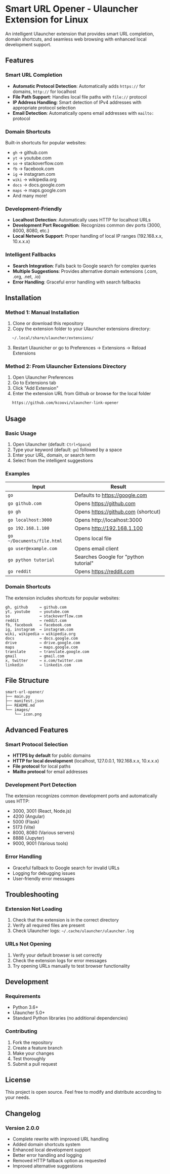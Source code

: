 # Smart URL Opener - Ulauncher Extension for Linux

An intelligent Ulauncher extension that provides smart URL completion, domain shortcuts, and seamless web browsing with enhanced local development support.

## Features

### Smart URL Completion
- **Automatic Protocol Detection**: Automatically adds `https://` for domains, `http://` for localhost
- **File Path Support**: Handles local file paths with `file://` protocol
- **IP Address Handling**: Smart detection of IPv4 addresses with appropriate protocol selection
- **Email Detection**: Automatically opens email addresses with `mailto:` protocol

### Domain Shortcuts
Built-in shortcuts for popular websites:
- `gh` → github.com
- `yt` → youtube.com
- `so` → stackoverflow.com
- `fb` → facebook.com
- `ig` → instagram.com
- `wiki` → wikipedia.org
- `docs` → docs.google.com
- `maps` → maps.google.com
- And many more!

### Development-Friendly
- **Localhost Detection**: Automatically uses HTTP for localhost URLs
- **Development Port Recognition**: Recognizes common dev ports (3000, 8000, 8080, etc.)
- **Local Network Support**: Proper handling of local IP ranges (192.168.x.x, 10.x.x.x)

### Intelligent Fallbacks
- **Search Integration**: Falls back to Google search for complex queries
- **Multiple Suggestions**: Provides alternative domain extensions (.com, .org, .net, .io)
- **Error Handling**: Graceful error handling with search fallbacks

## Installation

### Method 1: Manual Installation
1. Clone or download this repository
2. Copy the extension folder to your Ulauncher extensions directory:
```bash
   ~/.local/share/ulauncher/extensions/
```
3. Restart Ulaunicher or go to Preferences → Extensions → Reload Extensions

### Method 2: From Ulauncher Extensions Directory
1. Open Ulauncher Preferences
2. Go to Extensions tab
3. Click "Add Extension"
4. Enter the extension URL from Github or browse for the local folder
```bash
   https://github.com/kcoovi/ulauncher-link-opener
   ```
## Usage

### Basic Usage
1. Open Ulauncher (default: `Ctrl+Space`)
2. Type your keyword (default: `go`) followed by a space
3. Enter your URL, domain, or search term
4. Select from the intelligent suggestions

### Examples

| Input | Result |
|-------|--------|
|`go` | Defaults to https://google.com |
| `go github.com` | Opens https://github.com |
| `go gh` | Opens https://github.com (shortcut) |
| `go localhost:3000` | Opens http://localhost:3000 |
| `go 192.168.1.100` | Opens http://192.168.1.100 |
| `go ~/Documents/file.html` | Opens local file |
| `go user@example.com` | Opens email client |
| `go python tutorial` | Searches Google for "python tutorial" |
| `go reddit` | Opens https://reddit.com |

### Domain Shortcuts
The extension includes shortcuts for popular websites:

```
gh, github     → github.com
yt, youtube    → youtube.com  
so             → stackoverflow.com
reddit         → reddit.com
fb, facebook   → facebook.com
ig, instagram  → instagram.com
wiki, wikipedia → wikipedia.org
docs           → docs.google.com
drive          → drive.google.com
maps           → maps.google.com
translate      → translate.google.com
gmail          → gmail.com
x, twitter     → x.com/twitter.com
linkedin       → linkedin.com
```

## File Structure

```
smart-url-opener/
├── main.py              
├── manifest.json        
├── README.md           
└── images/
    └── icon.png        
```

## Advanced Features

### Smart Protocol Selection
- **HTTPS by default** for public domains
- **HTTP for local development** (localhost, 127.0.0.1, 192.168.x.x, 10.x.x.x)
- **File protocol** for local paths
- **Mailto protocol** for email addresses

### Development Port Detection
The extension recognizes common development ports and automatically uses HTTP:
- 3000, 3001 (React, Node.js)
- 4200 (Angular)
- 5000 (Flask)
- 5173 (Vite)
- 8000, 8080 (Various servers)
- 8888 (Jupyter)
- 9000, 9001 (Various tools)

### Error Handling
- Graceful fallback to Google search for invalid URLs
- Logging for debugging issues
- User-friendly error messages

## Troubleshooting

### Extension Not Loading
1. Check that the extension is in the correct directory
2. Verify all required files are present
3. Check Ulauncher logs: `~/.cache/ulauncher/ulauncher.log`

### URLs Not Opening
1. Verify your default browser is set correctly
2. Check the extension logs for error messages
3. Try opening URLs manually to test browser functionality

## Development

### Requirements
- Python 3.6+
- Ulauncher 5.0+
- Standard Python libraries (no additional dependencies)

### Contributing
1. Fork the repository
2. Create a feature branch
3. Make your changes
4. Test thoroughly
5. Submit a pull request

## License

This project is open source. Feel free to modify and distribute according to your needs.

## Changelog

### Version 2.0.0
- Complete rewrite with improved URL handling
- Added domain shortcuts system  
- Enhanced local development support
- Better error handling and logging
- Removed HTTP fallback option as requested
- Improved alternative suggestions
